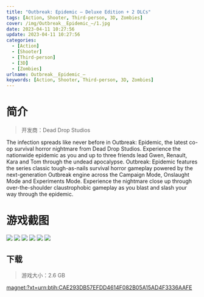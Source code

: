 ```yaml
---
title: "Outbreak: Epidemic – Deluxe Edition + 2 DLCs"
tags: [Action, Shooter, Third-person, 3D, Zombies]
cover: /img/Outbreak__Epidemic_–/1.jpg
date: 2023-04-11 10:27:56
update: 2023-04-11 10:27:56
categories: 
  - [Action]
  - [Shooter]
  - [Third-person]
  - [3D]
  - [Zombies]
urlname: Outbreak__Epidemic_–
keywords: [Action, Shooter, Third-person, 3D, Zombies]
---
```

# 简介

> 开发商：Dead Drop Studios

The infection spreads like never before in Outbreak: Epidemic, the latest co-op survival horror nightmare from Dead Drop Studios. Experience the nationwide epidemic as you and up to three friends lead Gwen, Renault, Kara and Tom through the undead apocalypse. Outbreak: Epidemic features the series classic tough-as-nails survival horror gameplay powered by the next-generation Outbreak engine across the Campaign Mode, Onslaught Mode and Experiments Mode. Experience the nightmare close up through over-the-shoulder claustrophobic gameplay as you blast and slash your way through the epidemic.

# 游戏截图

![](/img/Outbreak__Epidemic_–/2.jpg)
![](/img/Outbreak__Epidemic_–/3.jpg)
![](/img/Outbreak__Epidemic_–/4.jpg)
![](/img/Outbreak__Epidemic_–/5.jpg)
![](/img/Outbreak__Epidemic_–/6.jpg)
![](/img/Outbreak__Epidemic_–/7.jpg)


## 下载

> 游戏大小：2.6 GB

[magnet:?xt=urn:btih:CAE293DB57EFDD4614F082B05A15AD4F3336AAFE](magnet:?xt=urn:btih:CAE293DB57EFDD4614F082B05A15AD4F3336AAFE)